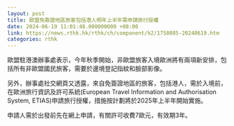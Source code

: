 ```yaml
---
layout: post
title: 歐盟免簽證地區旅客包括港人明年上半年需申請旅行授權
date: 2024-06-19 11:01:48.000000000 +08:00
link: https://news.rthk.hk/rthk/ch/component/k2/1758085-20240619.htm
categories: rthk
---
```


歐盟駐港澳辦事處表示，今年秋季開始，非歐盟旅客入境歐洲將有兩項新安排，包括所有非歐盟國民旅客，需要於邊境登記指紋和臉部影像。

另外，辦事處社交網頁又透露，來自免簽證地區的旅客，包括港人，需於入境前，在歐洲旅行資訊及許可系統(European Travel Information and Authorisation System, ETIAS)申請旅行授權，措施按計劃將於2025年上半年開始實施。

申請人需於出發前先在網上申請，有關許可收費7歐元，有效期3年。
